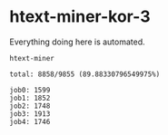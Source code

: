 # htext-miner-kor-3

Everything doing here is automated.

```
htext-miner

total: 8858/9855 (89.88330796549975%)

job0: 1599
job1: 1852
job2: 1748
job3: 1913
job4: 1746
```